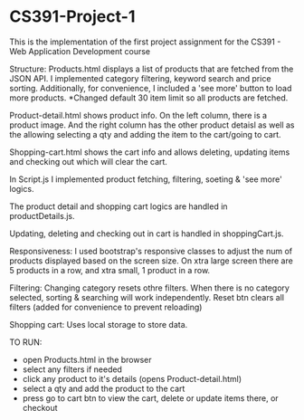 # CS391-Project-1
This is the implementation of the first project assignment for the CS391 - Web Application Development course

Structure:
Products.html displays a list of products that are fetched from the JSON API. I implemented category filtering, keyword search and price sorting. Additionally, for convenience, I included a 'see more' button to load more products. *Changed default 30 item limit so all products are fetched.

Product-detail.html shows product info. On the left column, there is a product image. And the right column has the other product detaisl as well as the allowing selecting a qty and adding the item to the cart/going to cart. 

Shopping-cart.html shows the cart info and allows deleting, updating items and checking out which will clear the cart.

In Script.js I implemented product fetching, filtering, soeting & 'see more' logics.

The product detail and shopping cart logics are handled in productDetails.js.

Updating, deleting and checking out in cart is handled in shoppingCart.js.


Responsiveness:
I used bootstrap's responsive classes to adjust the num of products displayed based on the screen size. On xtra large screen there are 5 products in a row, and xtra small, 1 product in a row.

Filtering:
Changing category resets othre filters. When there is no category selected, sorting & searching will work independently. Reset btn clears all filters (added for convenience to prevent reloading)

Shopping cart:
Uses local storage to store data.

TO RUN:
- open Products.html in the browser
- select any filters if needed
- click any product to it's details (opens Product-detail.html)
- select a qty and add the product to the cart
- press go to cart btn to view the cart, delete or update items there, or checkout
